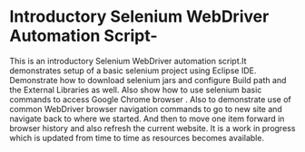 # Introductory Selenium WebDriver Automation Script-
This is an introductory Selenium WebDriver automation script.It demonstrates setup of a basic selenium project using Eclipse IDE. Demonstrate how to download 
selenium jars and configure Build path and the External Libraries as well. Also show how to use selenium basic commands to access Google Chrome browser . Also to demonstrate use of common WebDriver browser navigation commands to go to new site and navigate back to where we started. And then to move one item forward in browser history and also refresh the current website. It is a work in progress which is updated from time to time as resources becomes available.
